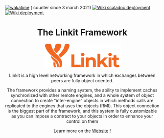[<img alt="wakatime" src="https://wakatime.com/badge/github/Override-6/Linkit.svg"/>](https://wakatime.com/badge/github/Override-6/Linkit) (
counter since 3 march 2021)
[![Wiki scaladoc deployment](https://github.com/Override-6/Linkit/actions/workflows/scaladoc.yml/badge.svg)](https://github.com/Override-6/Linkit/actions/workflows/scaladoc.yml)
[![Wiki deployment](https://github.com/Override-6/Linkit-Wiki/actions/workflows/deploy.yml/badge.svg?branch=master)](https://github.com/Override-6/Linkit-Wiki/actions/workflows/deploy.yml)

<h1 align="center">The Linkit Framework</h1>
<p align="center">
<img width="50%" height="50%" src="Linkit.svg">
</p>

<p align="center">
Linkit is a high level networking framework in which exchanges between peers are fully object oriented.
</p>

<p align="center">
The framework provides a naming system, the ability to implement caches synchronized with other remote engines,
and a whole system of object connection to create "inter-engine" objects in which methods calls are replicated to the
engines that uses the objects (RMI).
This object connection is the biggest part of the framework, and this system is fully customizable as you can impose a
contract to your objects in order to enhance your control on them
</p>

<p align="center">
Learn more on the <a href="https://override-6.github.io/Linkit/">Website</a> !
</p>